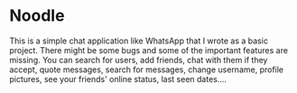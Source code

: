 # Noodle
This is a simple chat application like WhatsApp that I wrote as a basic project. There might be some bugs and some of the important features are missing. You can search for users, add friends, chat with them if they accept, quote messages, search for messages, change username, profile pictures, see your friends' online status, last seen dates....
